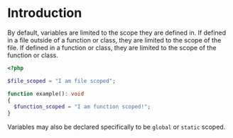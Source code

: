 # Introduction

By default, variables are limited to the scope they are defined in. If defined in a file outside of a function or class, they are limited to the scope of the file. If defined in a function or class, they are limited to the scope of the function or class.

```php
<?php

$file_scoped = "I am file scoped";

function example(): void
{
  $function_scoped = "I am function scoped!";
}
```

Variables may also be declared specifically to be `global` or `static` scoped.
